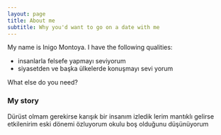 ```yaml
---
layout: page
title: About me
subtitle: Why you'd want to go on a date with me
---
```


My name is Inigo Montoya. I have the following qualities:

- insanlarla felsefe yapmayı seviyorum 
- siyasetden ve başka ülkelerde konuşmayı sevi yorum

What else do you need?

### My story

Dürüst olmam gerekirse karışık bir insanım izledik lerim mantıklı gelirse etkilenirim eski dönemi özluyorum okulu boş olduğunu düşünüyorum
